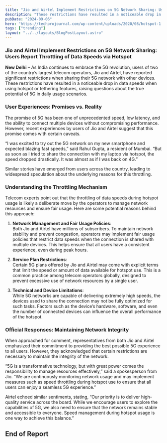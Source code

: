```yaml
---
title: "Jio and Airtel Implement Restrictions on 5G Network Sharing: Users Report Throttling of Data Speeds via Hotspot"
description: "These restrictions have resulted in a noticeable drop in data speeds when using hotspot or tethering features, raising questions about the true potential of 5G in daily usage scenarios."
pubDate: "2024-09-06"
hero: "https://techprojournal.com/wp-content/uploads/2020/08/hotspot-1.png"
tags: ["trending"]
layout: "../../layouts/BlogPostLayout.astro"
---
```

### **Jio and Airtel Implement Restrictions on 5G Network Sharing: Users Report Throttling of Data Speeds via Hotspot**

**New Delhi** – As India continues to embrace the 5G revolution, users of two of the country’s largest telecom operators, Jio and Airtel, have reported significant restrictions when sharing their 5G network with other devices. These restrictions have resulted in a noticeable drop in data speeds when using hotspot or tethering features, raising questions about the true potential of 5G in daily usage scenarios.

### **User Experiences: Promises vs. Reality**

The promise of 5G has been one of unprecedented speed, low latency, and the ability to connect multiple devices without compromising performance. However, recent experiences by users of Jio and Airtel suggest that this promise comes with certain caveats.

“I was excited to try out the 5G network on my new smartphone and expected blazing fast speeds,” said Rahul Gupta, a resident of Mumbai. “But as soon as I tried to share the connection with my laptop via hotspot, the speed dropped drastically. It was almost as if I was back on 4G.”

Similar stories have emerged from users across the country, leading to widespread speculation about the underlying reasons for this throttling.

### **Understanding the Throttling Mechanism**

Telecom experts point out that the throttling of data speeds during hotspot usage is likely a deliberate move by the operators to manage network resources and ensure fair usage. Here are some potential reasons behind this approach:

1. **Network Management and Fair Usage Policies**:  
   Both Jio and Airtel have millions of subscribers. To maintain network stability and prevent congestion, operators may implement fair usage policies that restrict data speeds when the connection is shared with multiple devices. This helps ensure that all users have a consistent experience, even during peak hours.

2. **Service Plan Restrictions**:  
   Certain 5G plans offered by Jio and Airtel may come with explicit terms that limit the speed or amount of data available for hotspot use. This is a common practice among telecom operators globally, designed to prevent excessive use of network resources by a single user.

3. **Technical and Device Limitations**:  
   While 5G networks are capable of delivering extremely high speeds, the devices used to share the connection may not be fully optimized for such tasks. Factors such as the device’s hardware, software, and even the number of connected devices can influence the overall performance of the hotspot.

### **Official Responses: Maintaining Network Integrity**

When approached for comment, representatives from both Jio and Airtel emphasized their commitment to providing the best possible 5G experience to all users. However, they acknowledged that certain restrictions are necessary to maintain the integrity of the network.

“5G is a transformative technology, but with great power comes the responsibility to manage resources effectively,” said a spokesperson from Jio. “We are continuously monitoring network usage and may implement measures such as speed throttling during hotspot use to ensure that all users can enjoy a seamless 5G experience.”

Airtel echoed similar sentiments, stating, “Our priority is to deliver high-quality service across the board. While we encourage users to explore the capabilities of 5G, we also need to ensure that the network remains stable and accessible to everyone. Speed management during hotspot usage is one way to achieve this balance.”


**End of Report**
---